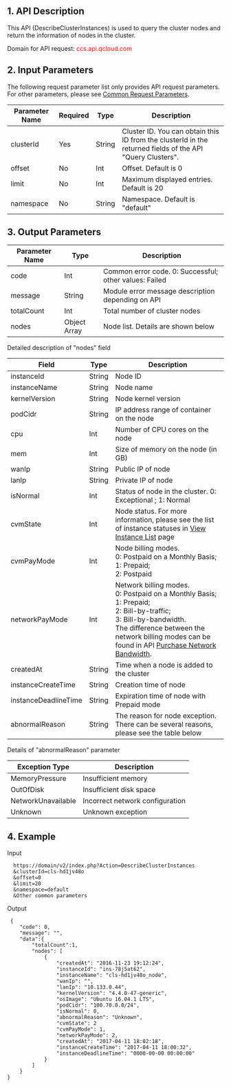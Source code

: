 ## 1. API Description
 
This API (DescribeClusterInstances) is used to query the cluster nodes and return the information of nodes in the cluster.

Domain for API request: <font style="color:red">ccs.api.qcloud.com</font>



## 2. Input Parameters

The following request parameter list only provides API request parameters. For other parameters, please see [Common Request Parameters](https://www.qcloud.com/document/api/457/9463).

| Parameter Name | Required | Type | Description |
|---------|---------|---------|---------|
| clusterId   | Yes    | String | Cluster ID. You can obtain this ID from the clusterId in the returned fields of the API "Query Clusters". |
| offset | No | Int | Offset. Default is 0 |
| limit | No | Int| Maximum displayed entries. Default is 20 |
| namespace   | No | String      | Namespace. Default is "default" |


## 3. Output Parameters
 
| Parameter Name | Type | Description |
|---------|---------|---------|
| code | Int | Common error code. 0: Successful; other values: Failed |
| message | String | Module error message description depending on API|
| totalCount | Int | Total number of cluster nodes |
| nodes | Object Array | Node list. Details are shown below |

Detailed description of "nodes" field

| Field | Type | Description |
|---------|---------|---------|
| instanceId | String | Node ID |
| instanceName | String | Node name |
| kernelVersion | String | Node kernel version |
| podCidr | String | IP address range of container on the node |
| cpu | Int | Number of CPU cores on the node |
| mem | Int | Size of memory on the node (in GB) |
| wanIp | String | Public IP of node |
| lanIp | String | Private IP of node |
| isNormal | Int | Status of node in the cluster. 0: Exceptional ; 1: Normal |
| cvmState | Int | Node status. For more information, please see the list of instance statuses in [View Instance List](https://www.qcloud.com/document/api/213/831) page |
| cvmPayMode | Int | Node billing modes. <br>0: Postpaid on a Monthly Basis; <br>1: Prepaid; <br>2: Postpaid |
| networkPayMode | Int | Network billing modes. <br>0: Postpaid on a Monthly Basis; <br>1: Prepaid; <br> 2: Bill-by-traffic; <br> 3: Bill-by-bandwidth. <br>The difference between the network billing modes can be found in API [Purchase Network Bandwidth](https://www.qcloud.com/document/product/213/509). |
| createdAt | String | Time when a node is added to the cluster |
| instanceCreateTime | String | Creation time of node |
| instanceDeadlineTime | String | Expiration time of node with Prepaid mode |
| abnormalReason | String | The reason for node exception. There can be several reasons, please see the table below |

Details of "abnormalReason" parameter

| Exception Type | Description |
|---------|---------|
| MemoryPressure | Insufficient memory |
| OutOfDisk | Insufficient disk space |
| NetworkUnavailable | Incorrect network configuration |
| Unknown | Unknown exception |

## 4. Example

Input

```
  https://domain/v2/index.php?Action=DescribeClusterInstances
  &clusterId=cls-hd1jv48o
  &offset=0
  &limit=20
  &namespace=default
  &Other common parameters
```
Output

```
 {
    "code": 0,
    "message": "", 
	"data":{
	    "totalCount":1,
	    "nodes": [
	        {   
                "createdAt": "2016-11-23 19:12:24",
                "instanceId": "ins-78j5at62",
                "instanceName": "cls-hd1jv48o_node",
                "wanIp": "",
                "lanIp": "10.133.0.44",
                "kernelVersion": "4.4.0-47-generic",
                "osImage": "Ubuntu 16.04.1 LTS",
                "podCidr": "100.70.0.0/24",
                "isNormal": 0,
                "abnormalReason": "Unknown",
                "cvmState": 2
                "cvmPayMode": 1,
                "networkPayMode": 2,
                "createdAt": "2017-04-11 18:02:18",
                "instanceCreateTime": "2017-04-11 18:00:32",
                "instanceDeadlineTime": "0000-00-00 00:00:00"
	        }   
	    ]
 	}
}

```
